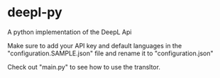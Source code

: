 # deepl-py
A python implementation of the DeepL Api

Make sure to add your API key and default languages in the "configuration.SAMPLE.json" file and rename it to "configuration.json"

Check out "main.py" to see how to use the transltor.
